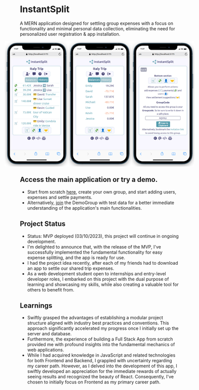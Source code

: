 # InstantSplit

A MERN application designed for settling group expenses with a focus on functionality and minimal personal data collection, eliminating the need for personalized user registration & app installation.

<div style="display: flex; flex-direction: row; justify-content: center; align-items: center;">
  <img src="./client/public/app-image.png" alt="App screenshot1" width="200px">
  <img src="./client/public/app-image2.png" alt="App screenshot2" width="200px">
    <img src="./client/public/app-image3.png" alt="App screenshot3" width="200px">
</div>

## Access the main application or try a demo.

- Start from scratch [here](https://instantsplit.netlify.app/), create your own group, and start adding users, expenses and settle payments.
- Alternatively, [join](https://instantsplit.netlify.app/join/Italy%20Trip%20(Public%20Demo)/EOUEPI) the DemoGroup with test data for a better immediate understanding of the application's main functionalities.

## Project Status
- Status: MVP deployed (03/10/2023), this project will continue in ongoing development.
- I'm delighted to announce that, with the release of the MVP, I've successfully implemented the fundamental functionality for easy expense splitting, and the app is ready for use.
- I had the project idea recently, after each of my friends had to download an app to settle our shared trip expenses.
- As a web development student open to internships and entry-level developer roles, I embarked on this project with the dual purpose of learning and showcasing my skills, while also creating a valuable tool for others to benefit from.

## Learnings
- Swiftly grasped the advantages of establishing a modular project structure aligned with industry best practices and conventions. This approach significantly accelerated my progress once I initially set up the server and database.
- Furthermore, the experience of building a Full Stack App from scratch provided me with profound insights into the fundamental mechanics of web applications.
- While I had acquired knowledge in JavaScript and related technologies for both Frontend and Backend, I grappled with uncertainty regarding my career path. However, as I delved into the development of this app, I swiftly developed an appreciation for the immediate rewards of actually seeing results and recognized the beauty of React. Consequently, I've chosen to initially focus on Frontend as my primary career path.
